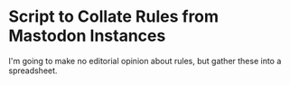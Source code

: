 # Script to Collate Rules from Mastodon Instances

I'm going to make no editorial opinion about rules, but gather these into a spreadsheet.
